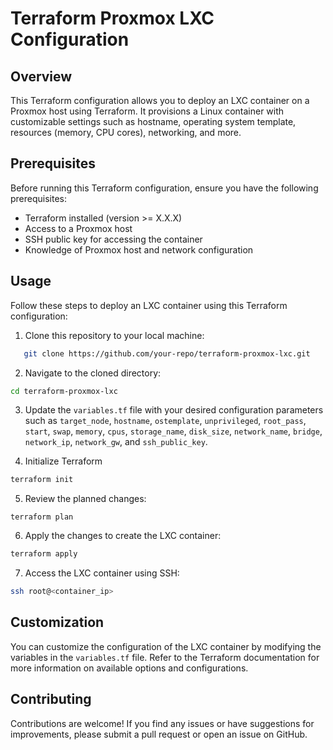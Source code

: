 # Terraform Proxmox LXC Configuration

## Overview

This Terraform configuration allows you to deploy an LXC container on a Proxmox host using Terraform. It provisions a Linux container with customizable settings such as hostname, operating system template, resources (memory, CPU cores), networking, and more.

## Prerequisites

Before running this Terraform configuration, ensure you have the following prerequisites:

- Terraform installed (version >= X.X.X)
- Access to a Proxmox host
- SSH public key for accessing the container
- Knowledge of Proxmox host and network configuration

## Usage

Follow these steps to deploy an LXC container using this Terraform configuration:

1. Clone this repository to your local machine:

```bash
   git clone https://github.com/your-repo/terraform-proxmox-lxc.git
```
2. Navigate to the cloned directory:

```bash
cd terraform-proxmox-lxc
```

3. Update the `variables.tf` file with your desired configuration parameters such as `target_node`, `hostname`, `ostemplate`, `unprivileged`, `root_pass`, `start`, `swap`, `memory`, `cpus`, `storage_name`, `disk_size`, `network_name`, `bridge`, `network_ip`, `network_gw`, and `ssh_public_key`.

4. Initialize Terraform

```bash
terraform init
```

5. Review the planned changes:

```
terraform plan
```
6. Apply the changes to create the LXC container:

```bash
terraform apply
```

7. Access the LXC container using SSH:

```bash
ssh root@<container_ip>
```

## Customization

You can customize the configuration of the LXC container by modifying the variables in the `variables.tf` file. Refer to the Terraform documentation for more information on available options and configurations.

## Contributing

Contributions are welcome! If you find any issues or have suggestions for improvements, please submit a pull request or open an issue on GitHub.
